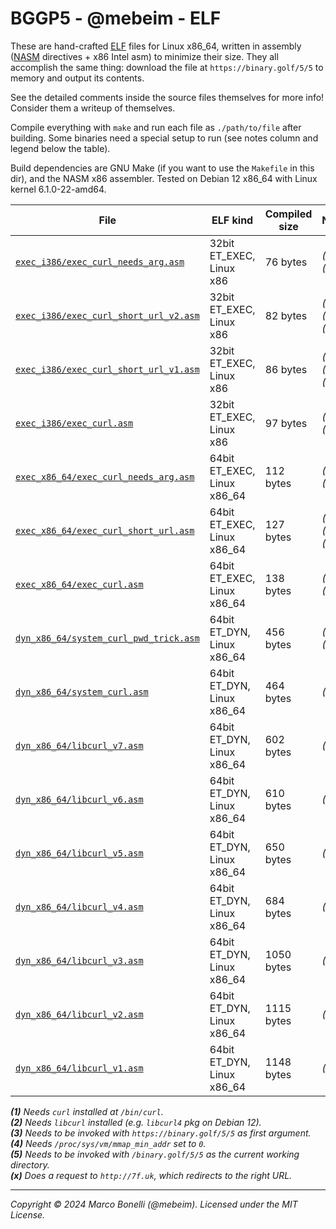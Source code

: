 # BGGP5 - @mebeim - ELF

These are hand-crafted [ELF][elf] files for Linux x86_64, written in assembly
([NASM][nasm] directives + x86 Intel asm) to minimize their size. They all
accomplish the same thing: download the file at `https://binary.golf/5/5` to
memory and output its contents.

See the detailed comments inside the source files themselves for more info!
Consider them a writeup of themselves.

Compile everything with `make` and run each file as `./path/to/file` after
building. Some binaries need a special setup to run (see notes column and legend
below the table).

Build dependencies are GNU Make (if you want to use the `Makefile` in this dir),
and the NASM x86 assembler. Tested on Debian 12 x86_64 with Linux kernel
6.1.0-22-amd64.

| File                                        | ELF kind                    | Compiled size | Notes           |
|---------------------------------------------|-----------------------------|---------------|-----------------|
| [`exec_i386/exec_curl_needs_arg.asm`][0]    | 32bit ET_EXEC, Linux x86    | 76 bytes      | *(1), (3)*      |
| [`exec_i386/exec_curl_short_url_v2.asm`][1] | 32bit ET_EXEC, Linux x86    | 82 bytes      | *(1), (4), (x)* |
| [`exec_i386/exec_curl_short_url_v1.asm`][2] | 32bit ET_EXEC, Linux x86    | 86 bytes      | *(1), (4), (x)* |
| [`exec_i386/exec_curl.asm`][3]              | 32bit ET_EXEC, Linux x86    | 97 bytes      | *(1), (4)*      |
| [`exec_x86_64/exec_curl_needs_arg.asm`][4]  | 64bit ET_EXEC, Linux x86_64 | 112 bytes     | *(1), (3)*      |
| [`exec_x86_64/exec_curl_short_url.asm`][5]  | 64bit ET_EXEC, Linux x86_64 | 127 bytes     | *(1), (4), (x)* |
| [`exec_x86_64/exec_curl.asm`][6]            | 64bit ET_EXEC, Linux x86_64 | 138 bytes     | *(1), (4)*      |
| [`dyn_x86_64/system_curl_pwd_trick.asm`][7] | 64bit ET_DYN, Linux x86_64  | 456 bytes     | *(1), (5)*      |
| [`dyn_x86_64/system_curl.asm`][8]           | 64bit ET_DYN, Linux x86_64  | 464 bytes     | *(1)*           |
| [`dyn_x86_64/libcurl_v7.asm`][9]            | 64bit ET_DYN, Linux x86_64  | 602 bytes     | *(2)*           |
| [`dyn_x86_64/libcurl_v6.asm`][10]           | 64bit ET_DYN, Linux x86_64  | 610 bytes     | *(2)*           |
| [`dyn_x86_64/libcurl_v5.asm`][11]           | 64bit ET_DYN, Linux x86_64  | 650 bytes     | *(2)*           |
| [`dyn_x86_64/libcurl_v4.asm`][12]           | 64bit ET_DYN, Linux x86_64  | 684 bytes     | *(2)*           |
| [`dyn_x86_64/libcurl_v3.asm`][13]           | 64bit ET_DYN, Linux x86_64  | 1050 bytes    | *(2)*           |
| [`dyn_x86_64/libcurl_v2.asm`][14]           | 64bit ET_DYN, Linux x86_64  | 1115 bytes    | *(2)*           |
| [`dyn_x86_64/libcurl_v1.asm`][15]           | 64bit ET_DYN, Linux x86_64  | 1148 bytes    | *(2)*           |

***(1)** Needs `curl` installed at `/bin/curl`.*
<br>
***(2)** Needs `libcurl` installed (e.g. `libcurl4` pkg on Debian 12).*
<br>
***(3)** Needs to be invoked with `https://binary.golf/5/5` as first argument.*
<br>
***(4)** Needs `/proc/sys/vm/mmap_min_addr` set to `0`.*
<br>
***(5)** Needs to be invoked with `/binary.golf/5/5` as the current working directory.*
<br>
***(x)** Does a request to `http://7f.uk`, which redirects to the right URL.*

---

*Copyright &copy; 2024 Marco Bonelli (@mebeim). Licensed under the MIT License.*


[0]: exec_i386/exec_curl_needs_arg.asm
[1]: exec_i386/exec_curl_short_url_v2.asm
[2]: exec_i386/exec_curl_short_url_v1.asm
[3]: exec_i386/exec_curl.asm
[4]: exec_x86_64/exec_curl_needs_arg.asm
[5]: exec_x86_64/exec_curl_short_url.asm
[6]: exec_x86_64/exec_curl.asm
[7]: dyn_x86_64/system_curl_pwd_trick.asm
[8]: dyn_x86_64/system_curl.asm
[9]: dyn_x86_64/libcurl_v7.asm
[10]: dyn_x86_64/libcurl_v6.asm
[11]: dyn_x86_64/libcurl_v5.asm
[12]: dyn_x86_64/libcurl_v4.asm
[13]: dyn_x86_64/libcurl_v3.asm
[14]: dyn_x86_64/libcurl_v2.asm
[15]: dyn_x86_64/libcurl_v1.asm

[elf]: https://en.wikipedia.org/wiki/Executable_and_Linkable_Format
[nasm]: https://github.com/netwide-assembler/nasm
